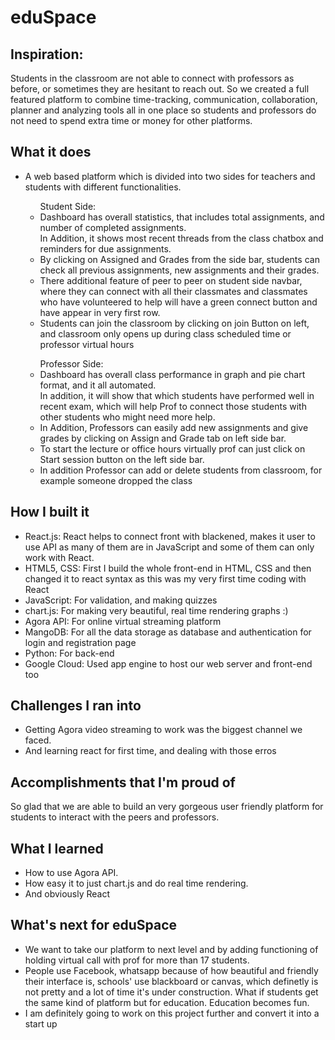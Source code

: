 # eduSpace

## Inspiration: 
Students in the classroom are not able to connect with professors as before, or sometimes they are hesitant to reach out. So we created a full featured platform to combine time-tracking, communication, collaboration, planner and analyzing tools all in one place so students and professors do not need to spend extra time or money for other platforms.

## What it does
<ul>
<li>A web based platform which is divided into two sides for teachers and students with different functionalities.</li>
<ul>Student Side: 
<li>Dashboard has overall statistics, that includes total assignments, and number of completed assignments.<br>
In Addition, it shows most recent threads from the class chatbox and reminders for due assignments.</li>
<li>By clicking on Assigned and Grades from the side bar, students can check all previous assignments, new assignments and their grades.</li>
<li>There additional feature of peer to peer on student side navbar, where they can connect with all their classmates and classmates who have volunteered to help will have a green connect button and have appear in very first row.</li>
<li>Students can join the classroom by clicking on join Button on left, and classroom only opens up during class scheduled time or professor virtual hours</li>
</ul>
<ul>Professor Side: 
<li>Dashboard has overall class performance in graph and pie chart format, and it all automated. <br>
In addition, it will show that which students have performed well in recent exam, which will help Prof to connect those students with other students who might need more help.</li>
<li>In Addition, Professors can easily add new assignments and give grades by clicking on Assign and Grade tab on left side bar.</li>
<li>To start the lecture or office hours virtually prof can just click on Start session button on the left side bar.</li>
<li>In addition Professor can add or delete students from classroom, for example someone dropped the class</li></ul>
</ul>

## How I built it
<ul>
<li>React.js: React helps to connect front with blackened, makes it user to use API as many of them are in JavaScript and some of them can only work with React.</li>
<li>HTML5, CSS: First I build the whole front-end in HTML, CSS and then changed it to react syntax as this was my very first time coding with React</li>
<li>JavaScript: For validation, and making quizzes</li>
<li>chart.js: For making very beautiful, real time rendering graphs :)</li>
<li>Agora API: For online virtual streaming platform</li> 
<li>MangoDB: For all the data storage as database and authentication for login and registration page</li>
<li>Python: For back-end</li>
<li>Google Cloud: Used app engine to host our web server and front-end too</li>
</ul>

## Challenges I ran into
<ul>
<li>Getting Agora video streaming to work was the biggest channel we faced.</li>
<li>And learning react for first time, and dealing with those erros</li>
</ul>

## Accomplishments that I'm proud of
So glad that we are able to build an very gorgeous user friendly platform for students to interact with the peers and professors. 

## What I learned
<ul>
<li>How to use Agora API.</li>
<li>How easy it to just chart.js and do real time rendering.</li>
<li>And obviously React</li>
</ul>

## What's next for eduSpace
<ul>
<li>We want to take our platform to next level and by adding functioning of holding virtual call with prof for more than 17 students.</li>
<li>People use Facebook, whatsapp because of how beautiful and friendly their interface is, schools' use blackboard or canvas, which definetly is not pretty and a lot of time it's under construction. What if students get the same kind of platform but for education. Education becomes fun.</li>
<li>I am definitely going  to work on this project further and convert it into a start up</li>
</ul>
